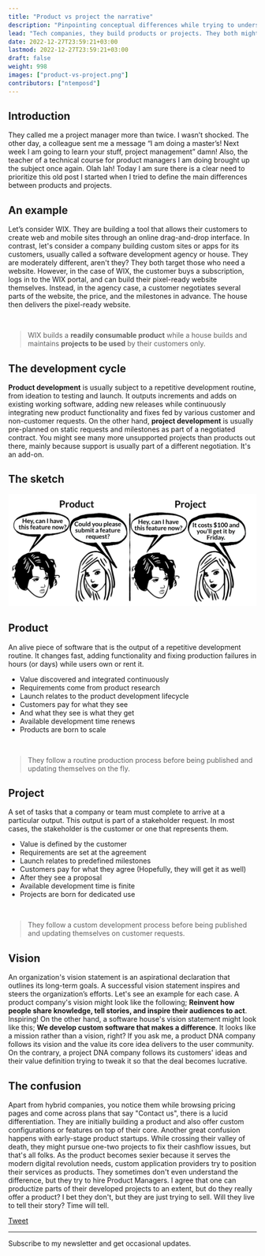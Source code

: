 ```yaml
---
title: "Product vs project the narrative"
description: "Pinpointing conceptual differences while trying to understand what software products and projects are."
lead: "Τech companies, they build products or projects. They both might bring in fuel to get them going; however, apart from making money, what’s the vision? That's usually a good question to ask when trying to differentiate product and project 🧬DNA companies."
date: 2022-12-27T23:59:21+03:00
lastmod: 2022-12-27T23:59:21+03:00
draft: false
weight: 998
images: ["product-vs-project.png"]
contributors: ["ntemposd"]
---
```


## Introduction

They called me a project manager more than twice. I wasn’t shocked. The other day, a colleague sent me a message “I am doing a master’s! Next week I am going to learn your stuff, project management” damn! Also, the teacher of a technical course for product managers I am doing brought up the subject once again. Olah lah! Today I am sure there is a clear need to prioritize this old post I started when I tried to define the main differences between products and projects.

## An example

Let’s consider WIX. They are building a tool that allows their customers to create web and mobile sites through an online drag-and-drop interface. In contrast, let's consider a company building custom sites or apps for its customers, usually called a software development agency or house. They are moderately different, aren't they? They both target those who need a website. However, in the case of WIX, the customer buys a subscription, logs in to the WIX portal, and can build their pixel-ready website themselves. Instead, in the agency case, a customer negotiates several parts of the website, the price, and the milestones in advance. The house then delivers the pixel-ready website.

<br>

> WIX builds a **readily consumable product** while a house builds and maintains **projects to be used** by their customers only.


## The development cycle

**Product development** is usually subject to a repetitive development routine, from ideation to testing and launch. It outputs increments and adds on existing working software, adding new releases while continuously integrating new product functionality and fixes fed by various customer and non-customer requests. On the other hand, **project development** is usually pre-planned on static requests and milestones as part of a negotiated contract. You might see many more unsupported projects than products out there, mainly because support is usually part of a different negotiation. It's an add-on.

## The sketch

![Product vs Project Sketch](product-vs-project.png "When a customer asks for a new feature, and also sets the timeline!")

## Product

An alive piece of software that is the output of a repetitive development routine. It changes fast, adding functionality and fixing production failures in hours (or days) while users own or rent it.

* Value discovered and integrated continuously
* Requirements come from product research
* Launch relates to the product development lifecycle
* Customers pay for what they see
* And what they see is what they get
* Available development time renews
* Products are born to scale

<br>

> They follow a routine production process before being published and updating themselves on the fly.


## Project

A set of tasks that a company or team must complete to arrive at a particular output. This output is part of a stakeholder request. In most cases, the stakeholder is the customer or one that represents them.

* Value is defined by the customer
* Requirements are set at the agreement
* Launch relates to predefined milestones
* Customers pay for what they agree (Hopefully, they will get it as well)
* After they see a proposal
* Available development time is finite
* Projects are born for dedicated use

<br>

> They follow a custom development process before being published and updating themselves on customer requests.


## Vision

An organization's vision statement is an aspirational declaration that outlines its long-term goals. A successful vision statement inspires and steers the organization’s efforts. Let's see an example for each case. A product company's vision might look like the following; **Reinvent how people share knowledge, tell stories, and inspire their audiences to act**. Inspiring! On the other hand, a software house's vision statement might look like this; **We develop custom software that makes a difference**. It looks like a mission rather than a vision, right? If you ask me, a product DNA company follows its vision and the value its core idea delivers to the user community. On the contrary, a project DNA company follows its customers' ideas and their value definition trying to tweak it so that the deal becomes lucrative.

## The confusion

Apart from hybrid companies, you notice them while browsing pricing pages and come across plans that say "Contact us", there is a lucid differentiation. They are initially building a product and also offer custom configurations or features on top of their core. Another great confusion happens with early-stage product startups. While crossing their valley of death, they might pursue one-two projects to fix their cashflow issues, but that's all folks. As the product becomes sexier because it serves the modern digital revolution needs, custom application providers try to position their services as products. They sometimes don't even understand the difference, but they try to hire Product Managers. I agree that one can productize parts of their developed projects to an extent, but do they really offer a product? I bet they don't, but they are just trying to sell. Will they live to tell their story? Time will tell.


<a href="https://twitter.com/share?ref_src=twsrc%5Etfw" class="twitter-share-button" data-size="large" data-via="ntemposd" data-hashtags="product" data-show-count="false">Tweet</a><script async src="https://platform.twitter.com/widgets.js" charset="utf-8"></script>

---
Subscribe to my newsletter and get occasional updates.

<div id="custom-substack-embed"></div>

<script>
  window.CustomSubstackWidget = {
    substackUrl: "ntemposd.substack.com",
    placeholder: "example@gmail.com",
    buttonText: "Subscribe",
    theme: "purple"
  };
</script>
<script src="https://substackapi.com/widget.js" async></script>
